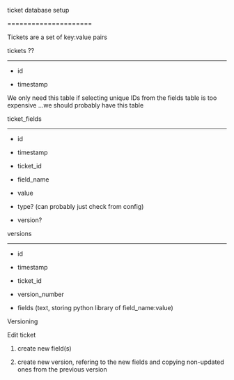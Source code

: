 ticket database setup

=====================

Tickets are a set of key:value pairs

tickets ?? 

----------

- id

- timestamp

We only need this table if selecting unique IDs from the fields table is too expensive ...we should probably have this table

ticket_fields

-------------

- id

- timestamp

- ticket_id

- field_name

- value

- type? (can probably just check from config)

- version?

versions

--------

- id

- timestamp

- ticket_id

- version_number

- fields (text, storing python library of field_name:value)

Versioning 

Edit ticket

1. create new field(s)

2. create new version, refering to the new fields and copying non-updated ones from the previous version